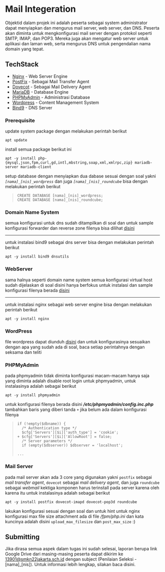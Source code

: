 # Mail Integeration

Objektid dalam projek ini adalah peserta sebagai system administrator dapat menyiapkan dan mengurus mail server, web server, dan DNS. Peserta akan diminta untuk mengkonfigurasi mail server dengan protokol seperti SMTP, IMAP, dan POP3. Mereka juga akan mengatur web server untuk aplikasi dan laman web, serta mengurus DNS untuk pengendalian nama domain yang tepat.

## TechStack

- [Nginx](https://nginx.org/en/) - Web Server Engine
- [PostFix](https://www.postfix.org/) - Sebagai Mail Transfer Agent
- [Dovecot](https://www.dovecot.org/) - Sebagai Mail Delivery Agent
- [MariaDB](https://mariadb.org/) - Database Engine
- [PHPMyAdmin](https://www.phpmyadmin.net/) - Administrasi Database
- [Wordpress](https://wordpress.com/id/) - Content Management System
- [Bind9](https://www.isc.org/bind/) - DNS Server

### Prerequisite

update system package dengan melakukan perintah berikut

```
apt update
```

install semua package berikut ini

```
apt -y install php-{mysql,json,fpm,curl,gd,intl,mbstring,soap,xml,xmlrpc,zip} mariadb-server mariadb-client
```

setup database dengan menyiapkan dua dabase sesuai dengan soal yakni _`[nama]_[nis]_wordpress`_ dan juga _`[nama]_[nis]_roundcube`_ bisa dengan melakukan perintah berikut

> ```
> CREATE DATABASE [nama]_[nis]_wordpress;
> CREATE DATABASE [nama]_[nis]_roundcube;
> ```

### Domain Name System

semua konfigurasi untuk dns sudah ditampilkan di soal dan untuk sample konfigurasi forwarder dan reverse zone filenya bisa dilihat [disini](/sample/dns/)

---

untuk instalasi bind9 sebagai dns server bisa dengan melakukan perintah berikut

```
apt -y install bind9 dnsutils
```

### WebServer

sama halnya seperti domain name system semua konfigurasi virtual host sudah dijelaskan di soal disini hanya berfokus untuk instalasi dan sample konfigurasi filenya berada [disini](/sample/nginx.conf)

---

untuk instalasi nginx sebagai web server engine bisa dengan melakukan perintah berikut

```
apt -y install nginx
```

### WordPress

file wordpress dapat diunduh [disini](./wordpress-latest.zip) dan untuk konfigurasinya sesuaikan dengan apa yang sudah ada di soal, baca setiap perintahnya dengan seksama dan teliti

### PHPMyAdmin

pada phpmyadmin tidak diminta konfigurasi macam-macam hanya saja yang diminta adalah disable root login untuk phpmyadmin, untuk instalasinya adalah sebagai berikut

```
apt -y install phpmyadmin
```

untuk konfigurasi filenya berada disini **_/etc/phpmyadmin/config.inc.php_** tambahkan baris yang diberi tanda `+` jika belum ada dalam konfigurasi filenya

> ```
> if (!empty($dbname)) {
>   /* Authentication type */
>   $cfg['Servers'][$i]['auth_type'] = 'cookie';
> + $cfg['Servers'][$i]['AllowRoot'] = false;
>   /* Server parameters */
>   if (empty($dbserver)) $dbserver = 'localhost';
>
> ...
> ```

### Mail Server

pada mail server akan ada 3 core yang digunakan yakni `postfix` sebagai _mail transfer agent_, `dovecot` sebagai _mail delivery agent_, dan juga `roundcube` sebagai _webmail_ kektiga komponen harus terinstall pada server karena oleh karena itu untuk instalasinya adalah sebagai berikut

```
apt -y install postfix dovecot-imapd dovecot-pop3d roundcube
```

lakukan konfigurasi sesuai dengan soal dan untuk hint untuk nginx konfigurasi max file size attachment ada di file _*/fpm/php.ini*_ dan kata kuncinya adalah disini `upload_max_filesize` dan `post_max_size` :)

## Submitting

Jika dirasa semua aspek dalam tugas ini sudah selesai, laporan berupa link Google Drive dari masing-masing peserta dapat dikirim ke 13901@smkn22jakarta.sch.id dengan subject (Penilaian Seleksi - [nama]\_[nis]). Untuk informasi lebih lengkap, silakan baca disini.
